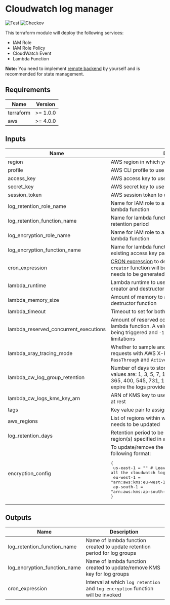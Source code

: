 # Cloudwatch log manager

![Test](https://img.shields.io/github/workflow/status/skildops/aws-cw-log-group-manager/test/main?label=Test&style=for-the-badge) ![Checkov](https://img.shields.io/github/workflow/status/skildops/aws-cw-log-group-manager/checkov/main?label=Checkov&style=for-the-badge)

This terraform module will deploy the following services:
- IAM Role
- IAM Role Policy
- CloudWatch Event
- Lambda Function

**Note:** You need to implement [remote backend](https://www.terraform.io/docs/language/settings/backends/index.html) by yourself and is recommended for state management.

## Requirements

| Name | Version |
|------|---------|
| terraform | >= 1.0.0 |
| aws | >= 4.0.0 |

## Inputs

| Name | Description | Type | Default | Required |
|------|-------------|------|---------|:--------:|
| region | AWS region in which you want to create resources | `string` | `"us-east-1"` | no |
| profile | AWS CLI profile to use as authentication method | `string` | `null` | no |
| access_key | AWS access key to use as authentication method | `string` | `null` | no |
| secret_key | AWS secret key to use as authentication method | `string` | `null` | no |
| session_token | AWS session token to use as authentication method | `string` | `null` | no |
| log_retention_role_name | Name for IAM role to assocaite with log retention lambda function | `string` | `"update-log-retention"` | no |
| log_retention_function_name | Name for lambda function responsible for updating log retention period | `string` | `"update-log-retention"` | no |
| log_encryption_role_name | Name for IAM role to assocaite with key destructor lambda function | `string` | `"iam-key-destructor"` | no |
| log_encryption_function_name | Name for lambda function responsible for deleting existing access key pair | `string` | `"iam-key-destructor"` | no |
| cron_expression | [CRON expression](https://docs.aws.amazon.com/eventbridge/latest/userguide/eb-schedule-expressions.html) to determine how frequently `key creator` function will be invoked to check if new key pair needs to be generated for an IAM user | `string` | `"0 12 * * ? *"` | no |
| lambda_runtime | Lambda runtime to use for code execution for both creator and destructor function | `string` | `"python3.9"` | no |
| lambda_memory_size | Amount of memory to allocate to both creator and destructor function | `number` | `128` | no |
| lambda_timeout | Timeout to set for both creator and destructor function | `number` | `10` | no |
| lambda_reserved_concurrent_executions | Amount of reserved concurrent executions for this lambda function. A value of `0` disables lambda from being triggered and `-1` removes any concurrency limitations | `number` | `-1` | no |
| lambda_xray_tracing_mode | Whether to sample and trace a subset of incoming requests with AWS X-Ray. **Possible values:** `PassThrough` and `Active` | `string` | `"PassThrough"` | no |
| lambda_cw_log_group_retention | Number of days to store the logs in a log group. Valid values are: 1, 3, 5, 7, 14, 30, 60, 90, 120, 150, 180, 365, 400, 545, 731, 1827, 3653, and 0. To never expire the logs provide 0 | `number` | `90` | no |
| lambda_cw_logs_kms_key_arn | ARN of KMS key to use for encrypting CloudWatch logs at rest | `string` | `null` | no |
| tags | Key value pair to assign to resources | `map(string)` | `{}` | no |
| aws_regions | List of regions within which log group retention period needs to be updated | `list(string)` | `[]` | no |
| log_retention_days | Retention period to be set for all the log groups in the region(s) specified in `aws_regions` | `number` | `90` | no |
| encryption_config | To update/remove the KMS key for log group use the following format:<pre>{<br>  us-east-1  = "" # Leave blank to remove KMS key from all the cloudwatch log groups in the particular region<br>  eu-west-1  = "arn:aws:kms:eu-west-1:ACCOUNT_ID:key/xxxxxx"<br>  ap-south-1 = "arn:aws:kms:ap-south-1:ACCOUNT_ID:key/xxxxxx"<br>}</pre> | `map(string)` | `{}` | no |

## Outputs

| Name | Description |
|------|-------------|
| log_retention_function_name | Name of lambda function created to update retention period for log groups |
| log_encryption_function_name | Name of lambda function created to update/remove KMS key for log groups |
| cron_expression | Interval at which `log retention` and `log encryption` function will be invoked |
